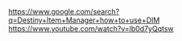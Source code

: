 https://www.google.com/search?q=Destiny+Item+Manager+how+to+use+DIM
https://www.youtube.com/watch?v=lb0d7yQqtsw 